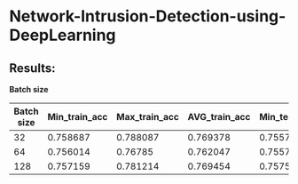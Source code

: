 # Network-Intrusion-Detection-using-DeepLearning


## Results:

**Batch size**

Batch size	 |Min_train_acc|	Max_train_acc|	AVG_train_acc|	Min_test_acc|	Max_test_acc|	AVG_test_acc|	Min_valid_acc|	Max_valid_acc|	AVG_valid_acc|
| ----------- | ----------- | ----------- | ----------- | ----------- | ----------- | ----------- | ----------- | ----------- | ----------- |
32|	0.758687|	0.788087|	0.769378|	0.755793|	0.778966|	0.770053|	0.755793|	0.782531|	0.765419|
64|	0.756014|	0.76785|	0.762047|	0.755793|	0.784314|	0.773262|	0.721925|	0.754011|	0.745098|
128|	0.757159|	0.781214|	0.769454|	0.757576|	0.780749|	0.768627|	0.748663|	0.795009|	0.77041|
